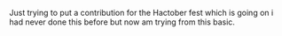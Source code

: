 Just trying to put a contribution for the Hactober fest which is going on 
i had never done this before but now am trying from this basic.